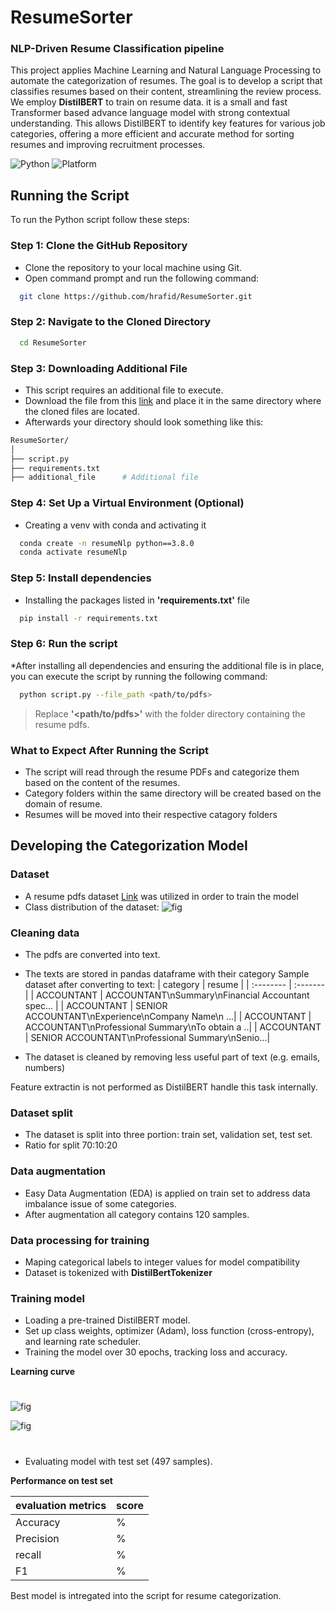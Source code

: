
# ResumeSorter
### NLP-Driven Resume Classification pipeline

This project applies Machine Learning and Natural Language Processing to automate the categorization of resumes. The goal is to develop a script that classifies resumes based on their content, streamlining the review process. We employ **DistilBERT** to train on resume data. it is a small and fast Transformer based advance language model with strong contextual understanding. This allows DistilBERT to identify key features for various job categories, offering a more efficient and accurate method for sorting resumes and improving recruitment processes.

![Python](https://img.shields.io/badge/python-v3.9.0-green) ![Platform](https://img.shields.io/badge/Platform-Windows10%20Pro%20version%2C%2022H2-blue)

## Running the Script
To run the Python script follow these steps:

### Step 1: Clone the GitHub Repository 
* Clone the repository to your local machine using Git.
* Open command prompt and run the following command:

```bash
  git clone https://github.com/hrafid/ResumeSorter.git

```

### Step 2: Navigate to the Cloned Directory 
```bash
  cd ResumeSorter
```

### Step 3: Downloading Additional File
* This script requires an additional file to execute.
* Download the file from this [link](www,google.com) and place it in the same directory where the cloned files are located.
* Afterwards your directory should look something like this:

```bash
ResumeSorter/
│
├── script.py
├── requirements.txt
├── additional_file      # Additional file 

```
### Step 4: Set Up a Virtual Environment (Optional)
* Creating a venv with conda and activating it
```bash
  conda create -n resumeNlp python==3.8.0
  conda activate resumeNlp
```
### Step 5: Install dependencies
* Installing the packages listed in **'requirements.txt'** file
```bash
  pip install -r requirements.txt
```

### Step 6: Run the script
*After installing all dependencies and ensuring the additional file is in place, you can execute the script by running the following command:
```bash
  python script.py --file_path <path/to/pdfs> 
```
> Replace **'<path/to/pdfs>'** with the folder directory containing the resume pdfs. 

### What to Expect After Running the Script
* The script will read through the resume PDFs and categorize them based on the content of the resumes.
* Category folders within the same directory will be created based on the domain of resume.
* Resumes will be moved into their respective catagory folders

## Developing the Categorization Model

### Dataset
* A resume pdfs dataset [Link](data) was utilized in order to train the model
* Class distribution of the dataset:
![fig](images/class_distrbution.png)

### Cleaning data
* The pdfs are converted into text.
* The texts are stored in pandas dataframe with their category 
Sample dataset after converting to text:
| category | resume    |
| :-------- | :------- |
| ACCOUNTANT | ACCOUNTANT\nSummary\nFinancial Accountant spec... |
| ACCOUNTANT | SENIOR ACCOUNTANT\nExperience\nCompany Name\n ...|
| ACCOUNTANT | ACCOUNTANT\nProfessional Summary\nTo obtain a ..|
| ACCOUNTANT | SENIOR ACCOUNTANT\nProfessional Summary\nSenio...|

* The dataset is cleaned by removing less useful part of text (e.g. emails, numbers)

Feature extractin is not performed as DistilBERT handle this task internally.

###  Dataset split 
* The dataset is split into three portion: train set, validation set, test set. 
* Ratio for split 70:10:20 

###  Data augmentation
* Easy Data Augmentation (EDA) is applied on train set to address data imbalance issue of some categories.
* After augmentation all category contains 120 samples.

### Data processing for training
* Maping categorical labels to integer values for model compatibility
* Dataset is tokenized with **DistilBertTokenizer**  

### Training model
* Loading a pre-trained DistilBERT model. 
* Set up class weights, optimizer (Adam), loss function (cross-entropy), and learning rate scheduler.
* Training the model over 30 epochs, tracking loss and accuracy.

**Learning curve**
#
![fig](figures/loss_curve.png)

![fig](figures/acc_curve.png)
#


* Evaluating model with test set (497 samples).

**Performance on test set**

| evaluation metrics     | score       |
| -----------            | ----------- |
| Accuracy               | %         |
| Precision              | %         |
| recall                 | %         |
| F1                     | %         |

Best model is intregated into the script for resume categorization.
